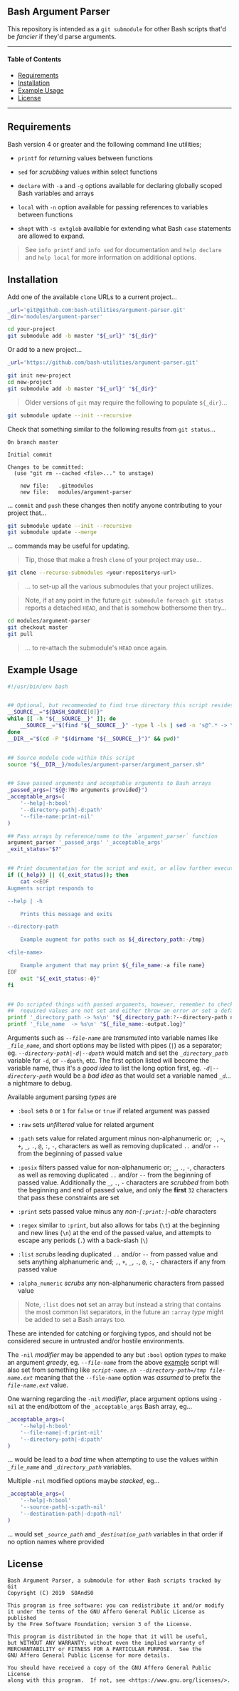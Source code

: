 ## Bash Argument Parser


This repository is intended as a `git submodule` for other Bash scripts that'd be _fancier_ if they'd parse arguments.


------


#### Table of Contents


- [Requirements](#requirements)
- [Installation](#installation)
- [Example Usage](#example-usage)
- [License](#license)


------


## Requirements


Bash version 4 or greater and the following command line utilities;


- `printf` for _returning_ values between functions

- `sed` for _scrubbing_ values within select functions

- `declare` with `-a` and `-g` options available for declaring globally scoped Bash variables and arrays

- `local` with `-n` option available for passing references to variables between functions

- `shopt` with `-s extglob` available for extending what Bash `case` statements are allowed to expand.


> See `info printf` and `info sed` for documentation and `help declare` and `help local` for more information on additional options.


## Installation


Add one of the available `clone` URLs to a current project...


```bash
_url='git@github.com:bash-utilities/argument-parser.git'
_dir='modules/argument-parser'

cd your-project
git submodule add -b master "${_url}" "${_dir}"
```


Or add to a new project...


```bash
_url='https://github.com/bash-utilities/argument-parser.git'

git init new-project
cd new-project
git submodule add -b master "${_url}" "${_dir}"
```


> Older versions of `git` may require the following to populate `${_dir}`...


```bash
git submodule update --init --recursive
```


Check that something similar to the following results from `git status`...


```git
On branch master

Initial commit

Changes to be committed:
  (use "git rm --cached <file>..." to unstage)

	new file:   .gitmodules
	new file:   modules/argument-parser
```


... `commit` and `push` these changes then notify anyone contributing to your project that...


```bash
git submodule update --init --recursive
git submodule update --merge
```


... commands may be useful for updating.


> Tip, those that make a fresh `clone` of your project may use...


```bash
git clone --recurse-submodules <your-repositorys-url>
```


> ... to set-up all the various submodules that your project utilizes.


> Note, if at any point in the future `git submodule foreach git status` reports a detached `HEAD`, and that is somehow bothersome then try...


```bash
cd modules/argument-parser
git checkout master
git pull
```


> ... to re-attach the submodule's `HEAD` once again.


## Example Usage


```bash
#!/usr/bin/env bash


## Optional, but recommended to find true directory this script resides in
__SOURCE__="${BASH_SOURCE[0]}"
while [[ -h "${__SOURCE__}" ]]; do
    __SOURCE__="$(find "${__SOURCE__}" -type l -ls | sed -n 's@^.* -> \(.*\)@\1@p')"
done
__DIR__="$(cd -P "$(dirname "${__SOURCE__}")" && pwd)"


## Source module code within this script
source "${__DIR__}/modules/argument-parser/argument_parser.sh"


## Save passed arguments and acceptable arguments to Bash arrays
_passed_args=("${@:?No arguments provided}")
_acceptable_args=(
    '--help|-h:bool'
    '--directory-path|-d:path'
    '--file-name:print-nil'
)

## Pass arrays by reference/name to the `argument_parser` function
argument_parser '_passed_args' '_acceptable_args'
_exit_status="$?"


## Print documentation for the script and exit, or allow further execution
if ((_help)) || ((_exit_status)); then
    cat <<EOF
Augments script responds to

--help | -h

    Prints this message and exits

--directory-path

    Example augment for paths such as ${_directory_path:-/tmp}

<file-name>

    Example argument that may print ${_file_name:-a file name}
EOF
    exit "${_exit_status:-0}"
fi


## Do scripted things with passed arguments, however, remember to check if
##  required values are not set and either throw an error or set a default
printf '_directory_path -> %s\n' "${_directory_path:?--directory-path not provided}"
printf '_file_name  -> %s\n' "${_file_name:-output.log}"
```


Arguments such as _`--file-name`_ are _transmuted_ into variable names like _`_file_name`_, and short options may be listed with pipes (`|`) as a separator; eg. _`--directory-path|-d|--dpath`_ would match and set the _`_directory_path`_ variable for `-d`, or `--dpath`, etc. The first option listed will become the variable name, thus it's a _good idea_ to list the long option first, eg. _`-d|--directory-path`_ would be a _bad idea_ as that would set a variable named _`_d`_... a nightmare to debug.


Available argument parsing _types_ are


- `:bool` sets `0` or `1` for `false` or `true` if related argument was passed

- `:raw` sets _unfiltered_ value for related argument

- `:path` sets value for related argument minus non-alphanumeric or; ` `, `~`, `+`, `_`, `.`, `@`, `:`, `-`, characters as well as removing duplicated `..` and/or `--` from the beginning of passed value

- `:posix` filters passed value for non-alphanumeric or; `_`, `.`, `-`, characters as well as removing duplicated `..` and/or `--` from the beginning of passed value. Additionally the `_`, `.`, `-` characters are _scrubbed_ from both the beginning and end of passed value, and only the **first** `32` characters that pass these constraints are set

- `:print` sets passed value minus any _non-`[:print:]`-able_ characters

- `:regex` similar to `:print`, but also allows for tabs (`\t`) at the beginning and new lines (`\n`) at the end of the passed value, and attempts to escape any periods (`.`) with a back-slash (`\`)

- `:list` _scrubs_ leading duplicated `..` and/or `--` from passed value and sets anything alphanumeric and; `,`, `+`, `_`, `.`, `@`, `:`, `-` characters if any from passed value

- `:alpha_numeric` _scrubs_ any non-alphanumeric characters from passed value


> Note, `:list` does **not** set an array but instead a string that contains the most common list separators, in the future an `:array` _type_ might be added to set a Bash arrays too.


These are intended for catching or forgiving typos, and should not be considered secure in untrusted and/or hostile environments.


The `-nil` _modifier_ may be appended to any but `:bool` option _types_ to make an argument _greedy_, eg. _`--file-name`_ from the above [example](#example-usage) script will also set from something like _`script-name.sh --directory-path=/tmp file-name.ext`_ meaning that the `--file-name` option was _assumed_ to prefix the _`file-name.ext`_ value.


One warning regarding the `-nil` _modifier_, place argument options using `-nil` at the end/bottom of the `_acceptable_args` Bash array, eg...


```bash
_acceptable_args=(
    '--help|-h:bool'
    '--file-name|-f:print-nil'
    '--directory-path|-d:path'
)
```


... would be lead to a _bad time_ when attempting to use the values within _`_file_name`_ and _`_directory_path`_ variables.


Multiple `-nil` modified options maybe _stacked_, eg...


```bash
_acceptable_args=(
    '--help|-h:bool'
    '--source-path|-s:path-nil'
    '--destination-path|-d:path-nil'
)
```


... would set _`_source_path`_ and _`_destination_path`_ variables in that order if no option names where provided


## License


```
Bash Argument Parser, a submodule for other Bash scripts tracked by Git
Copyright (C) 2019  S0AndS0

This program is free software: you can redistribute it and/or modify
it under the terms of the GNU Affero General Public License as published
by the Free Software Foundation; version 3 of the License.

This program is distributed in the hope that it will be useful,
but WITHOUT ANY WARRANTY; without even the implied warranty of
MERCHANTABILITY or FITNESS FOR A PARTICULAR PURPOSE.  See the
GNU Affero General Public License for more details.

You should have received a copy of the GNU Affero General Public License
along with this program.  If not, see <https://www.gnu.org/licenses/>.
```



[help_fork]: https://help.github.com/en/articles/fork-a-repo
[help_pull_request]: https://help.github.com/en/articles/about-pull-requests

[git_book__submodules]: https://git-scm.com/book/en/v2/Git-Tools-Submodules


[relative_link__issues]: issues
[relative_link__members]: network/members
[source_link__argument_parser]: argument_parser.sh


[badge__issues]: https://img.shields.io/github/issues/bash-utilities/argument-parser.svg
[badge__contributors]: https://img.shields.io/github/forks/bash-utilities/argument-parser.svg?color=005571&label=Contributors

[badge__liberapay]: https://img.shields.io/badge/Liberapay-gray.svg?logo=liberapay
[badge__bitcoin]: https://img.shields.io/badge/1Dr9KYZz9jkUea5xTxeGyScu7AwC4MwR5c-gray.svg?logo=bitcoin


[liberapay_donate]: https://liberapay.com/bash-utilities/donate
[btc]: https://www.blockchain.com/btc/address/1Dr9KYZz9jkUea5xTxeGyScu7AwC4MwR5c
